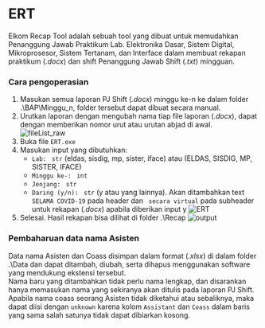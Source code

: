 # ERT
Elkom Recap Tool adalah sebuah tool yang dibuat untuk memudahkan Penanggung Jawab Praktikum Lab. Elektronika Dasar, Sistem Digital, Mikroprosesor, Sistem Tertanam, dan Interface dalam membuat rekapan praktikum (_.docx_) dan shift Penanggung Jawab Shift (_.txt_) mingguan.

### Cara pengoperasian
1. Masukan semua laporan PJ Shift (_.docx_) minggu ke-n ke dalam folder .\BAP\Minggu_n, folder tersebut dapat dibuat secara manual.
2. Urutkan laporan dengan mengubah nama tiap file laporan (_.docx_), dapat dengan memberikan nomor urut atau urutan abjad di awal.
![fileList_raw](https://user-images.githubusercontent.com/83224221/135095716-e921f523-3b4d-4e11-9a28-2d5e383d589a.jpg)
3. Buka file `ERT.exe`
4. Masukan input yang dibutuhkan:
   - `Lab: ` `str` (eldas, sisdig, mp, sister, iface) atau (ELDAS, SISDIG, MP, SISTER, IFACE)
   - `Minggu ke-: ` `int`
   - `Jenjang: ` `str`
   - `Daring (y/n): ` `str` (y atau yang lainnya). Akan ditambahkan text ` SELAMA COVID-19` pada header dan ` secara virtual` pada subheader untuk rekapan (_.docx_) apabila diberikan input y
   ![ERT](https://user-images.githubusercontent.com/83224221/135095803-ce72ae8a-567b-4b03-a7ec-04f65fee2ece.jpg)
5. Selesai. Hasil rekapan bisa dilihat di folder .\Recap
![output](https://user-images.githubusercontent.com/83224221/135096210-6dca1914-57a1-423c-8763-7530a3171011.jpg)

### Pembaharuan data nama Asisten
Data nama Asisten dan Coass disimpan dalam format (_.xlsx_) di dalam folder .\Data dan dapat ditambah, diubah, serta dihapus menggunakan software yang mendukung ekstensi tersebut.  
Nama baru yang ditambahkan tidak perlu nama lengkap, dan disarankan hanya memasukan nama yang sekiranya akan ditulis pada laporan PJ Shift.
Apabila nama coass seorang Asisten tidak diketahui atau sebaliknya, maka dapat diisi dengan `unknown` karena kolom `Assistant` dan `Coass` dalam baris yang sama salah satunya tidak dapat dibiarkan kosong.
